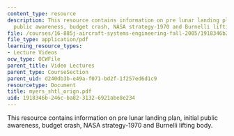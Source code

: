 ```yaml
---
content_type: resource
description: This resource contains information on pre lunar landing plan, initial
  public awareness, budget crash, NASA strategy-1970 and Burnelli lifting body.
file: /courses/16-885j-aircraft-systems-engineering-fall-2005/1918346b246cba8231326921abe8e234_myers_shtl_orign.pdf
file_type: application/pdf
learning_resource_types:
- Lecture Videos
ocw_type: OCWFile
parent_title: Video Lectures
parent_type: CourseSection
parent_uid: d240db3b-e49a-f071-bd2f-1f257ed6d1c9
resourcetype: Document
title: myers_shtl_orign.pdf
uid: 1918346b-246c-ba82-3132-6921abe8e234
---
```

This resource contains information on pre lunar landing plan, initial public awareness, budget crash, NASA strategy-1970 and Burnelli lifting body.

